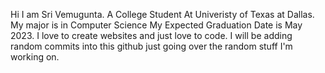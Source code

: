 Hi I am Sri Vemugunta.
A College Student At Univeristy of Texas at Dallas. My major is in Computer Science
My Expected Graduation Date is May 2023.
I love to create websites and just love to code.
I will be adding random commits into this github just going over the random stuff I'm working on.
